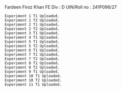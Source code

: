 Fardeen Firoz Khan
FE Div : D
UIN/Roll no : 241P096/27

	Experiment 1 T1 Uploaded.
	Experiment 1 T2 Uploaded.
	Experiment 2 T1 Uploaded.
	Experiment 2 T2 Uploaded.
	Experiment 3 T1 Uploaded.
	Experiment 4 T1 Uploaded.
	Experiment 5 T1 Uploaded.
	Experiment 5 T2 Uploaded.
	Experiment 6 T1 Uploaded.
	Experiment 7 T1 Uploaded.
 	Experiment 7 T2 Uploaded.
  	Experiment 8 T1 Uploaded.
   	Experiment 8 T2 Uploaded.
  	Experiment 9 T1 Uploaded.
  	Experiment 10 T1 Uploaded.
	Experiment 10 T2 Uploaded.
 	Experiment 11 T1 Uploaded.
